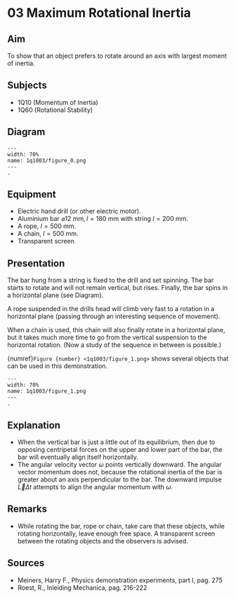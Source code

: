 # 03 Maximum Rotational Inertia 
    
## Aim   
To show that an object prefers to rotate around an axis with largest moment of inertia.    
  
## Subjects   
* 1Q10 (Momentum of Inertia) 
* 1Q60 (Rotational Stability)   

## Diagram
   
```{figure} figures/figure_0.png  
---  
width: 70%  
name: 1q1003/figure_0.png  
---  
. 
```

## Equipment
- Electric hand drill (or other electric motor).
- Aluminium bar $\varnothing 12 \mathrm{~mm}, l=180 \mathrm{~mm}$ with string $l=200 \mathrm{~mm}$.
- A rope, $l=500 \mathrm{~mm}$.
- A chain, $l=500 \mathrm{~mm}$.
- Transparent screen
     
  
## Presentation   
The bar hung from a string is fixed to the drill and set spinning. The bar starts to rotate and will not remain vertical, but rises. Finally, the bar spins in a horizontal plane (see Diagram).

A rope suspended in the drills head will climb very fast to a rotation in a horizontal plane (passing through an interesting sequence of movement).

When a chain is used, this chain will also finally rotate in a horizontal plane, but it takes much more time to go from the vertical suspension to the horizontal rotation. (Now a study of the sequence in between is possible.)

{numref}`Figure {number} <1q1003/figure_1.png>` shows several objects that can be used in this demonstration.  

```{figure} figures/figure_1.png  
---  
width: 70%  
name: 1q1003/figure_1.png  
---  
. 
```
   
  
## Explanation   
- When the vertical bar is just a little out of its equilibrium, then due to opposing centripetal forces on the upper and lower part of the bar, the bar will eventually align itself horizontally.
- The angular velocity vector $\omega$ points vertically downward. The angular vector momentum does not, because the rotational inertia of the bar is greater about an axis perpendicular to the bar. The downward impulse $\vec{L} \Delta t$ attempts to align the angular momentum with $\omega$.
    
  
## Remarks
- While rotating the bar, rope or chain, take care that these objects, while rotating horizontally, leave enough free space. A transparent screen between the rotating objects and the observers is advised.
  
## Sources
 *  Meiners, Harry F., Physics demonstration experiments, part I, pag. 275 
 *  Roest, R., Inleiding Mechanica, pag. 216-222
  